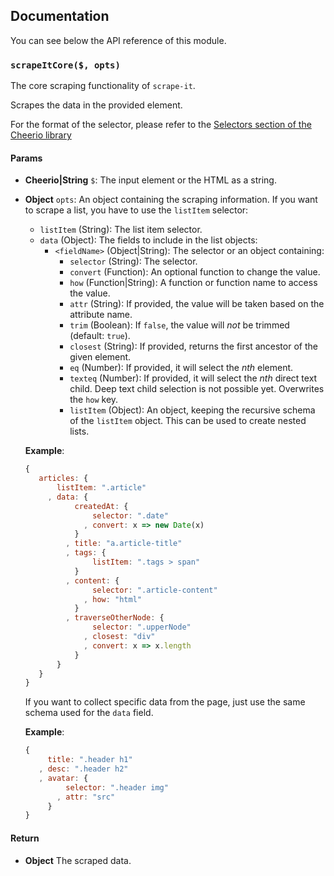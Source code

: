 ## Documentation

You can see below the API reference of this module.

### `scrapeItCore($, opts)`
The core scraping functionality of `scrape-it`.

Scrapes the data in the provided element.

For the format of the selector, please refer to the [Selectors section of the Cheerio library](https://github.com/cheeriojs/cheerio#-selector-context-root-)

#### Params

- **Cheerio|String** `$`: The input element or the HTML as a string.
- **Object** `opts`: An object containing the scraping information.
  If you want to scrape a list, you have to use the `listItem` selector:

   - `listItem` (String): The list item selector.
   - `data` (Object): The fields to include in the list objects:
      - `<fieldName>` (Object|String): The selector or an object containing:
         - `selector` (String): The selector.
         - `convert` (Function): An optional function to change the value.
         - `how` (Function|String): A function or function name to access the
           value.
         - `attr` (String): If provided, the value will be taken based on
           the attribute name.
         - `trim` (Boolean): If `false`, the value will *not* be trimmed
           (default: `true`).
         - `closest` (String): If provided, returns the first ancestor of
           the given element.
         - `eq` (Number): If provided, it will select the *nth* element.
         - `texteq` (Number): If provided, it will select the *nth* direct text child.
           Deep text child selection is not possible yet.
           Overwrites the `how` key.
         - `listItem` (Object): An object, keeping the recursive schema of
           the `listItem` object. This can be used to create nested lists.

  **Example**:
  ```js
  {
     articles: {
         listItem: ".article"
       , data: {
             createdAt: {
                 selector: ".date"
               , convert: x => new Date(x)
             }
           , title: "a.article-title"
           , tags: {
                 listItem: ".tags > span"
             }
           , content: {
                 selector: ".article-content"
               , how: "html"
             }
           , traverseOtherNode: {
                 selector: ".upperNode"
               , closest: "div"
               , convert: x => x.length
             }
         }
     }
  }
  ```

  If you want to collect specific data from the page, just use the same
  schema used for the `data` field.

  **Example**:
  ```js
  {
       title: ".header h1"
     , desc: ".header h2"
     , avatar: {
           selector: ".header img"
         , attr: "src"
       }
  }
  ```

#### Return
- **Object** The scraped data.

